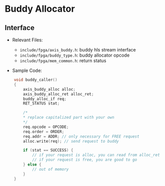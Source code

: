 # Buddy Allocator

## Interface

- Relevant Files:
  - `include/fpga/axis_buddy.h`: buddy hls stream interface
  - `include/fpga/buddy_type.h`: buddy allocator opcode
  - `include/fpga/mem_common.h`: return status


- Sample Code:
```c++
    void buddy_caller()
    {
        axis_buddy_alloc alloc;
        axis_buddy_alloc_ret alloc_ret;
        buddy_alloc_if req;
        RET_STATUS stat;

        /*
        * replace capitalized part with your own
        */
        req.opcode = OPCODE;
        req.order = ORDER;
        req.addr = ADDR; // only necessary for FREE request
        alloc.write(req); // send request to buddy

        if (stat == SUCCESS) {
            // if your request is alloc, you can read from alloc_ret
            // if your request is free, you are good to go
        } else {
            // out of memory
        }
    }

```
